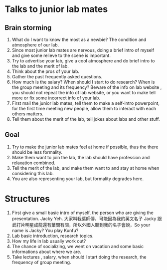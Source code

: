 # Talks to junior lab mates
## Brain storming
1. What do I want to know the most as a newbie? The condition and atmosphere of our lab.
2. Since most junior lab mates are nervous, doing a brief intro of myself and give some relieve to the scene is important.
3. Try to advertise your lab, give a cool atmosphere and do brief intro to the lab and the merit of lab.
4. Think about the pros of your lab.
5. Gather the past frequently asked questions.
6.  How much is the salary? When should I start to do research? When is the group meeting and its frequency? Beware of the info on lab website , you should not repeat the info of lab website, or you want to make tell more or fix some incorrect info of your lab.
7. First mail the junior lab mates, tell them to make a self-intro powerpoint, for the first time meeting new people, allow them to interact with each others matters.
8. Tell them about the merit of the lab, tell jokes about labs and other stuff.

## Goal
1. Try to make the junior lab mates feel at home if possible, thus the there should be less formality.
2. Make them want to join the lab, the lab should have profession and relaxation combined.
3. Tell the merit of the lab, and make them want to and stay at home when considering this lab.
4. You are also representing your lab, but formality degrades here.

# Structures
1. First give a small basic intro of myself, the person who are giving the presentation. Jacky Yeh. 大家叫我葉師傅，可能因為我的英文名子 Jacky 跟武打片明星成龍還有葉問有關，所以外國人聽到我的名子會說，So your name is Jacky? You play Kunfu?
2. Lab basic introduction, research topics.
3. How my life in lab usually work out?
4. The chance of socializing, we went on vacation and some basic informations about where we are.
5. Take lectures , salary, when should I start doing the research, the frequency of group meeting.
